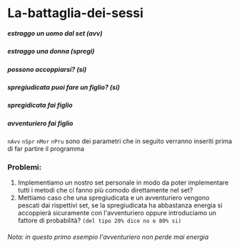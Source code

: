 # La-battaglia-dei-sessi
#####   estraggo un uomo dal set (avv)
#####   estraggo una donna (spregi)
#####   possono accoppiarsi? (si)
#####   spregiudicata puoi fare un figlio? (si)
#####   spregidicata fai figlio
#####   avventuriero fai figlio

`nAvv` `nSpr` `nMor` `nPru` sono dei parametri che in seguito verranno inseriti
prima di far partire il programma

### Problemi:
1. Implementiamo un nostro set personale in modo da poter
   implementare tutti i metodi che ci fanno più comodo direttamente
   nel set?
2. Mettiamo caso che una spregiudicata e un avventuriero vengono
   pescati dai rispettivi set, se la spregiudicata ha abbastanza energia
   si accoppierà sicuramente con l'avventuriero oppure introduciamo
   un fattore di probabilità? `(del tipo 20% dice no e 80% si)`

###### Nota: in questo primo esempio l'avventuriero non perde mai energia
